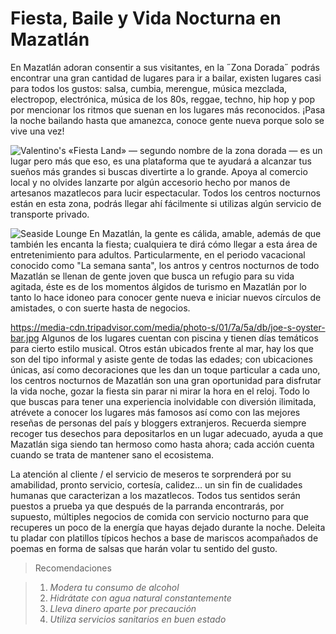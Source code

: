 # Fiesta, Baile y Vida Nocturna en Mazatlán #

En Mazatlán adoran consentir a sus visitantes, en la ˝Zona Dorada˝ podrás encontrar una gran cantidad de lugares para ir a bailar, existen lugares casi para todos los gustos: salsa, cumbia, merengue, música mezclada, electropop, electrónica, música de los 80s, reggae, techno, hip hop y pop por mencionar los ritmos que suenan en los lugares más reconocidos. ¡Pasa la noche bailando hasta que amanezca, conoce gente nueva porque solo se vive una vez!

![Valentino's](https://media-cdn.tripadvisor.com/media/photo-o/09/68/a5/bb/valentino-s-the-fiestaland.jpg)
«Fiesta Land» — segundo nombre de la zona dorada — es un lugar pero más que eso, es una plataforma que te ayudará a alcanzar tus sueños más grandes si buscas divertirte a lo grande. Apoya al comercio local y no olvides lanzarte por algún accesorio hecho por manos de artesanos mazatlecos para lucir espectacular. Todos los centros nocturnos están en esta zona, podrás llegar ahí fácilmente si utilizas algún servicio de transporte privado.

![Seaside Lounge](https://media-cdn.tripadvisor.com/media/photo-o/03/ee/e3/19/joe-s-oyster-bar.jpg)
En Mazatlán, la gente es cálida, amable, además de que también les encanta la fiesta; cualquiera te dirá cómo llegar a esta área de entretenimiento para adultos. Particularmente, en el periodo vacacional conocido como "La semana santa", los antros y centros nocturnos de todo Mazatlán se llenan de gente joven que busca un refugio para su vida agitada, éste es de los momentos álgidos de turismo en Mazatlán por lo tanto lo hace idoneo para conocer gente nueva e iniciar nuevos círculos de amistades, o con suerte hasta de negocios.

https://media-cdn.tripadvisor.com/media/photo-s/01/7a/5a/db/joe-s-oyster-bar.jpg
Algunos de los lugares cuentan con piscina y tienen días temáticos para cierto estilo musical. Otros están ubicados frente al mar, hay los que son del tipo informal y asiste gente de todas las edades; con ubicaciones únicas, así como decoraciones que les dan un toque particular a cada uno, los centros nocturnos de Mazatlán son una gran oportunidad para disfrutar la vida noche, gozar la fiesta sin parar ni mirar la hora en el reloj. Todo lo que buscas para tener una experiencia inolvidable con diversión ilimitada, atrévete a conocer los lugares más famosos así como con las mejores reseñas de personas del país y bloggers extranjeros. Recuerda siempre recoger tus desechos para depositarlos en un lugar adecuado, ayuda a que Mazatlán siga siendo tan hermoso como hasta ahora; cada acción cuenta cuando se trata de mantener sano el ecosistema.

La atención al cliente / el servicio de meseros te sorprenderá por su amabilidad, pronto servicio, cortesía, calidez… un sin fin de cualidades humanas que caracterizan a los mazatlecos. Todos tus sentidos serán puestos a prueba ya que después de la parranda encontrarás, por supuesto, múltiples negocios de comida con servicio nocturno para que recuperes un poco de la energía que hayas dejado durante la noche. Deleita tu pladar con platillos típicos hechos a base de mariscos acompañados de poemas en forma de salsas que harán volar tu sentido del gusto.

> Recomendaciones

> 1. *Modera tu consumo de alcohol*
> 2. *Hidrátate con agua natural constantemente*
> 3. *Lleva dinero aparte por precaución*
> 4. *Utiliza servicios sanitarios en buen estado*
